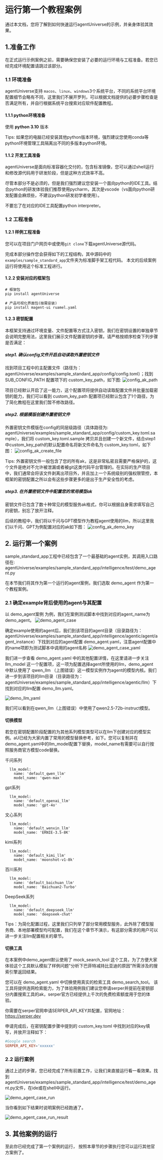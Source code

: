 # 运行第一个教程案例
通过本文档，您将了解到如何快速运行agentUniverse的示例，并亲身体验其效果。

## 1.准备工作
在正式运行示例案例之前，需要确保您安装了必要的运行环境与工程准备。若您已经完成环境配置请跳过该部分。

### 1.1 环境准备
agentUniverse支持 `macos`、`linux`、`windows`3个系统平台，不同的系统平台环境配置细节会略有不同，这里我们不展开罗列，可以根据文档提供的必要步骤检查是否满足所有，并自行根据系统平台搜索对应软件配置教程。

#### 1.1.1 python环境准备
使用 **python 3.10** 版本

Tips: 如果您的电脑已经安装其他python版本环境，强烈建议您使用conda等python环境管理工具隔离出不同的多版本python环境。

#### 1.1.2 开发工具准备
agentUniverse是面向标准容器化交付的，包含标准镜像，您可以通过shell运行和修改源代码用于研发阶段，但是这种方式效率不高。

尽管本部分不是必须的，但是我们强烈建议您安装一个面向python的IDE工具。结合python的研发体验我们推荐使用pycharm，其次是vscode（vs面向python研发配置会麻烦些，不建议python研发初学者使用）。

不要忘了在对应的IDE工具配置python interpreter。

### 1.2 工程准备
#### 1.2.1 样例工程准备
您可以在项目门户网页中或使用`git clone`下载agentUniverse源代码。

完成本部分操作您会获得如下的工程结构，其中源码中的`examples/sample_standard_app`文件夹为标准脚手架工程代码。 本文的后续案例运行将使用这个标准工程进行。

#### 1.2.2 安装对应的框架包
```shell
# 框架包
pip install agentUniverse

# 产品可视化界面包(按需安装)
pip install magent-ui ruamel.yaml
```

#### 1.2.3 密钥配置
本框架支持通过环境变量、文件配置等方式注入密钥，我们在密钥设置的单独章节会说明完整用法，这里我们展示文件配置密钥的步骤。请严格按顺序检查下列步骤是否满足：

##### step1. 确认config文件开启自动读取外置密钥文件
找到项目工程中的主配置文件（路径为：agentUniverse/examples/sample_standard_app/config/config.toml）；找到 SUB_CONFIG_PATH 配置项下的 custom_key_path，如下图:
![config_ak_path](../../_picture/config_ak_path.png)

项目已经默认开启了这一能力，这个配置项将提供自动读取配置文件并批量加载密钥的能力，我们可以看到 custom_key_path 配置项已经默认包含了1个路径，为了简化教程在这里我们暂不修改路径。

##### step2. 根据模版创建外置密钥文件
外置密钥文件模版在config的同层级路径（具体路径为: agentUniverse/examples/sample_standard_app/config/custom_key.toml.sample），我们将 custom_key.toml.sample 拷贝并且创建一个新文件，结合step1中custom_key_path的默认配置命名将新文件命名为 custom_key.toml，如下图：
![config_ak_create_file](../../_picture/config_ak_create_file.png)

Tips: 外置密钥文件一般包含了您的所有ak，这是非常私密且需要严格保护的，这个文件是绝对不允许被泄漏或者被git这类代码平台管理的。在实际的生产项目中，我们通常会将该文件剥离出项目外，并且加上一个系统级别的强权限管控，本框架的密钥配置之所以会有这些步骤更多的是出于生产安全性的考虑。

##### step3. 在外置密钥文件中配置您的常用模型ak
密钥文件已包含了数十种常见的模型服务ak格式，你可以根据自身需求填写自己的密钥，别忘了放开注释。

后续的教程中，我们将以千问与GPT模型作为教程agent使用的llm，所以这里我们以千问、GPT为例配置对应的ak如下图：
![config_ak_demo_key](../../_picture/config_ak_demo_key.png)

## 2. 运行第一个案例
sample_standard_app工程中已经包含了一个最基础的agent实例，其调用入口路径在:
agentUniverse/examples/sample_standard_app/intelligence/test/demo_agent.py

在本节我们将其作为第一个运行的agent案例，我们选取 demo_agent 作为第一个教程案例。

### 2.1 确定example背后使用的agent与其配置
以 demo_agent案例 为例，我们在案例测试脚本中找到对应的agent_name为demo_agent。
![demo_agent_case](../../_picture/demo_agent_case.png)

确定example使用的agent后，我们到该项目的agent目录（目录路径为：agentUniverse/examples/sample_standard_app/intelligence/agentic/agent/agent_instance）下找到对应的agent配置 demo_agent.yaml，注意agent配置中的name项即为测试脚本中调用的agent名称
![demo_agent_case_yaml](../../_picture/demo_agent_case_yaml.png)

我们进一步查看 demo_agent.yaml 中的其他配置详情，在这里请进一步关注 llm_model 这一个配置项，这一项为配置选择agent所使用的llm，demo_agent 中默认使用了 qwen_llm （上图错误）这一模型实例作为agent的模型内核。我们进一步到该项目的llm目录（目录路径为：agentUniverse/examples/sample_standard_app/intelligence/agentic/llm）下找到对应的llm配置 demo_llm.yaml。

![demo_llm_yaml](../../_picture/demo_llm_yaml.png)

我们可以看到在qwen_llm（上图错误）中使用了qwen2.5-72b-instruct模型。

#### 切换模型
若您在密钥配置阶段配置的为其他系列模型类型可以在llm下创建对应的模型实例。aU已经为大家内置了常用的模型替换参考，如下。您可以复制并在demo_agent.yaml中的llm_model配置下替换，model_name有需要可以自行按照服务商官方模型code替换。

千问系列
```text
  llm_model:
    name: 'default_qwen_llm'
    model_name: 'qwen-max'
```

gpt系列
```text
  llm_model:
    name: 'default_openai_llm'
    model_name: 'gpt-4o'
```

文心系列
```text
  llm_model:
    name: 'default_wenxin_llm'
    model_name: 'ERNIE-3.5-8K'
```

kimi系列
```text
  llm_model:
    name: 'default_kimi_llm'
    model_name: 'moonshot-v1-8k'
```

百川系列
```text
  llm_model:
    name: 'default_baichuan_llm'
    model_name: 'Baichuan2-Turbo'
```

DeepSeek系列
```text
  llm_model:
    name: 'default_deepseek_llm'
    model_name: 'deepseek-chat'
```

Tips：为简化配置过程，这里我们只列举了部分常用模型服务，此外除了模型服务商、本地部署模型均可配置，我们在这个章节不演示，有这部分需求的用户可以进一步关注llm配置相关的章节。

#### 切换工具
在本案例中demo_agent默认使用了 mock_search_tool 这个工具，为了方便大家体验这个工具默认模拟了样例问题"分析下巴菲特减持比亚迪的原因"所需涉及的搜索引擎返回结果。

您可以在 demo_agent.yaml 中切换使用真实的检索工具 demo_search_tool。 该工具将提供连网检索能力，为了体验用例我们建议您申请serper并提前在密钥部分内置搜索工具的ak，serper官方已经提供上千次的免费检索额度用于您的体验。

你需要在serper官网申请SERPER_API_KEY并配置，官网地址： https://serper.dev

申请完成后，在密钥配置步骤中提到的 custom_key.toml 中找到对应的key填写，并放开注释如下：

```toml
#Google search
SERPER_API_KEY='xxxxxx'
```


### 2.2 运行案例
通过上述的步骤，您已经完成了所有前置工作，让我们来直接运行看一看效果。找到agentUniverse/examples/sample_standard_app/intelligence/test/demo_agent.py文件，在ide或在shell中运行。

![demo_agent_case_run](../../_picture/demo_agent_case_run.png)

当你看到如下结果时说明案例已经跑通了。

![demo_agent_case_run_result](../../_picture/demo_agent_case_run_result.png)


## 3. 其他案例的运行
至此你已经完成了第一个案例的运行， 按照本章节的步骤执行您可以运行其他官方案例了。
